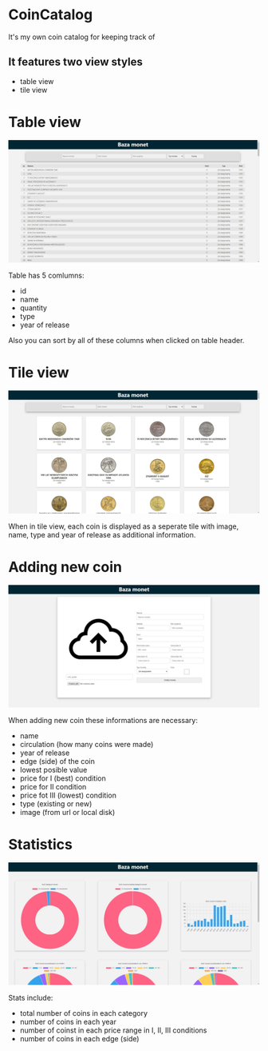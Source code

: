 # CoinCatalog
It's my own coin catalog for keeping track of 


## It features two view styles
- table view
- tile view

# Table view
![table view](https://github.com/loudsheep/CoinCatalog/blob/master/assets/screen1.jpg)

Table has 5 comlumns:
- id
- name
- quantity
- type
- year of release

Also you can sort by all of these columns when clicked on table header.

# Tile view
![tile view](https://github.com/loudsheep/CoinCatalog/blob/master/assets/screen3.jpg)

When in tile view, each coin is displayed as a seperate tile with image, name, type and year of release as additional information.

# Adding new coin
![adding coin](https://github.com/loudsheep/CoinCatalog/blob/master/assets/screen2.jpg)

When adding new coin these informations are necessary:
- name
- circulation (how many coins were made)
- year of release
- edge (side) of the coin
- lowest posible value
- price for I (best) condition
- price for II condition
- price fot III (lowest) condition
- type (existing or new)
- image (from url or local disk)

# Statistics
![adding coin](https://github.com/loudsheep/CoinCatalog/blob/master/assets/screen4.jpg)

Stats include:
- total number of coins in each category
- number of coins in each year
- number of coinst in each price range in I, II, III conditions
- number of coins in each edge (side)